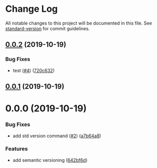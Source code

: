# Change Log

All notable changes to this project will be documented in this file. See [standard-version](https://github.com/conventional-changelog/standard-version) for commit guidelines.

<a name="0.0.2"></a>
## [0.0.2](https://github.com/droshev/semver-test/compare/v0.0.0...v0.0.2) (2019-10-19)


### Bug Fixes

* test ([#4](https://github.com/droshev/semver-test/issues/4)) ([720c632](https://github.com/droshev/semver-test/commit/720c632))



<a name="0.0.1"></a>
## [0.0.1](https://github.com/droshev/semver-test/compare/v0.0.0...v0.0.1) (2019-10-19)



<a name="0.0.0"></a>
# 0.0.0 (2019-10-19)


### Bug Fixes

* add std version command ([#2](https://github.com/droshev/semver-test/issues/2)) ([a7b64a8](https://github.com/droshev/semver-test/commit/a7b64a8))


### Features

* add semantic versioning ([642bf6d](https://github.com/droshev/semver-test/commit/642bf6d))
